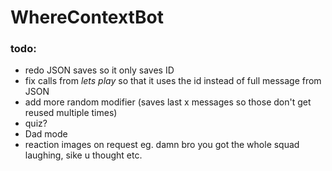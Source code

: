# WhereContextBot

### todo: 
* redo JSON saves so it only saves ID 
* fix calls from *lets play* so that it uses the id instead of full message from JSON
* add more random modifier (saves last x messages so those don't get reused multiple times)
* quiz?
* Dad mode
* reaction images on request eg. damn bro you got the whole squad laughing, sike u thought etc.
